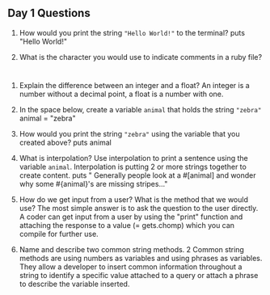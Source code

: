 ## Day 1 Questions

1. How would you print the string `"Hello World!"` to the terminal?
puts "Hello World!"

1. What is the character you would use to indicate comments in a ruby file?
#

1. Explain the difference between an integer and a float?
An integer is a number without a decimal point, a float is a number with one.

1. In the space below, create a variable `animal` that holds the string `"zebra"`
animal = "zebra"

1. How would you print the string `"zebra"` using the variable that you created above?
puts animal

1. What is interpolation? Use interpolation to print a sentence using the variable `animal`.
Interpolation is putting 2 or more strings together to create content.
puts " Generally people look at a #[animal] and wonder why some #{animal}'s are missing stripes..."

1. How do we get input from a user? What is the method that we would use?
The most simple answer is to ask the question to the user directly. A coder can get input from a user by using the "print" function and attaching the response to a value (= gets.chomp) which you can compile for further use.
1. Name and describe two common string methods.
2 Common string methods are using numbers as variables and using phrases as variables. They allow a developer to insert common information throughout a string to identify a specific value attached to a query or attach a phrase to describe the variable inserted.
